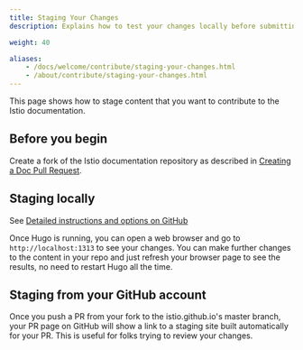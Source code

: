 ```yaml
---
title: Staging Your Changes
description: Explains how to test your changes locally before submitting them.

weight: 40

aliases:
    - /docs/welcome/contribute/staging-your-changes.html
    - /about/contribute/staging-your-changes.html
---
```


This page shows how to stage content that you want to contribute
to the Istio documentation.

## Before you begin

Create a fork of the Istio documentation repository as described in
[Creating a Doc Pull Request](/about/contribute/creating-a-pull-request/).

## Staging locally

See [Detailed instructions and options on GitHub](https://github.com/istio/istio.github.io/blob/master/README.md)

Once Hugo is running, you can open a web browser and go to `http://localhost:1313` to see your
changes. You can make further changes to the content in your repo and just refresh your browser page to see
the results, no need to restart Hugo all the time.

## Staging from your GitHub account

Once you push a PR from your fork to the istio.github.io's master branch, your PR page on GitHub will show a link to a staging site
built automatically for your PR. This is useful for folks trying to review your changes.
